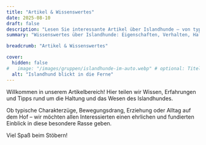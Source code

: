 ```yaml
---
title: "Artikel & Wissenswertes"
date: 2025-08-10
draft: false
description: "Lesen Sie interessante Artikel über Islandhunde – von typischen Eigenschaften über Haltung und Erziehung bis hin zu persönlichen Erfahrungen aus unserer Zucht."
summary: "Wissenswertes über Islandhunde: Eigenschaften, Verhalten, Haltung und vieles mehr."

breadcrumb: "Artikel & Wissenswertes"

cover:
  hidden: false
#   image: "/images/gruppen/islandhunde-im-auto.webp" # optional: Titelbild für die Artikelseite
  alt: "Islandhund blickt in die Ferne"
---
```


Willkommen in unserem Artikelbereich!
Hier teilen wir Wissen, Erfahrungen und Tipps rund um die Haltung und das Wesen des Islandhundes.

Ob typische Charakterzüge, Bewegungsdrang, Erziehung oder Alltag auf dem Hof – wir möchten allen Interessierten einen ehrlichen und fundierten Einblick in diese besondere Rasse geben.

Viel Spaß beim Stöbern!

